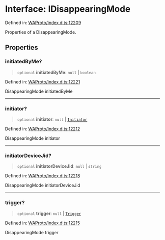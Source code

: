 # Interface: IDisappearingMode

Defined in: [WAProto/index.d.ts:12209](https://github.com/Fokusdotid/Baileys/blob/db1d3e5f41e9eede5877460f9adbb0224021575c/WAProto/index.d.ts#L12209)

Properties of a DisappearingMode.

## Properties

### initiatedByMe?

> `optional` **initiatedByMe**: `null` \| `boolean`

Defined in: [WAProto/index.d.ts:12221](https://github.com/Fokusdotid/Baileys/blob/db1d3e5f41e9eede5877460f9adbb0224021575c/WAProto/index.d.ts#L12221)

DisappearingMode initiatedByMe

***

### initiator?

> `optional` **initiator**: `null` \| [`Initiator`](../namespaces/DisappearingMode/enumerations/Initiator.md)

Defined in: [WAProto/index.d.ts:12212](https://github.com/Fokusdotid/Baileys/blob/db1d3e5f41e9eede5877460f9adbb0224021575c/WAProto/index.d.ts#L12212)

DisappearingMode initiator

***

### initiatorDeviceJid?

> `optional` **initiatorDeviceJid**: `null` \| `string`

Defined in: [WAProto/index.d.ts:12218](https://github.com/Fokusdotid/Baileys/blob/db1d3e5f41e9eede5877460f9adbb0224021575c/WAProto/index.d.ts#L12218)

DisappearingMode initiatorDeviceJid

***

### trigger?

> `optional` **trigger**: `null` \| [`Trigger`](../namespaces/DisappearingMode/enumerations/Trigger.md)

Defined in: [WAProto/index.d.ts:12215](https://github.com/Fokusdotid/Baileys/blob/db1d3e5f41e9eede5877460f9adbb0224021575c/WAProto/index.d.ts#L12215)

DisappearingMode trigger
